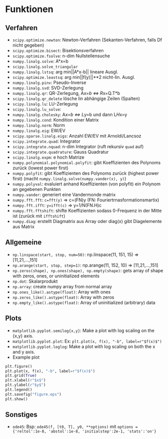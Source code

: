 # Funktionen

## Verfahren

- `scipy.optimize.newton`: Newton-Verfahren (Sekanten-Verfahren, falls Df nicht gegeben)
- `scipy.optimize.bisect`: Bisektionsverfahren
- `scipy.optimize.fsolve`: n-dim Nullstellensuche
- `numpy.linalg.solve`: A*x=b
- `scipy.linalg.solve_triangular`
- `numpy.linalg.lstsq`: arg min||A*x-b|| lineare Ausgl.
- `scipy.optimize.leastsq`: arg min||f(y)||**2 nicht-lin. Ausgl.
- `numpy.linalg.pinv`: Pseudo-Inverse
- `numpy.linalg.svd`: SVD-Zerlegung
- `numpy.linalg.qr`: QR-Zerlegung, A*x=b <=> R*x=Q.T*b
- `scipy.linalg.qr_delete` lösche lin abhängige Zeilen (Spalten)
- `scipy.linalg.lu`: LU-Zerlegung
- `scipy.linalg.lu_solve`: 
- `numpy.linalg.cholesky`: A*x=b <=> L*y=b und dann L*H*x=y
- `numpy.linalg.cond`: Kondition einer Matrix
- `numpy.linalg.norm`: Norm
- `numpy.linalg.eig`: EW/EV
- `scipy.sparse.linalg.eigs`: Anzahl EW/EV mit Arnoldi/Lancsoz
- `scipy.integrate.quad`: Integrator
- `scipy.integrate.nquad`: n-dim Integrator (ruft rekursiv `quad` auf)
- `scipy.integrate.quadrature`: Gauss Quadratur
- `scipy.linalg.expm`: e hoch Matrize
- `numpy.polynomial.polynomial.polyfit`: gibt Koeffizienten des Polynoms zurück (lowest power first)
- `numpy.polyfit`: gibt Koeffizienten des Polynoms zurück (highest power first) (macht `numpy.linalg.solve(numpy.vander(x), y)`)
- `numpy.polyval`: evaluiert anhand Koeffizienten (von polyfit) ein Polynom an gegebenen Punkten
- `numpy.vander`: generiert eine Vandermonde matrix
- `numpy.fft.fft`: `c=fft(y)` => c=(FN)y (FN: Fouriertrnasformationsmartix)
- `numpy.fft.ifft`: `y=ifft(c)` => y=1/N(FN.H)c
- `numpy.fft.fftshift`: shifte Koeffizienten sodass 0-Frequenz in der Mitte ist (zurück mit `ifftshift`)
- `numpy.diag`: erstellt Diagmatrix aus Array oder diag(x) gibt Diagelemente aus Matrix

## Allgemeine

- `np.linspace(start, stop, num=50)`: np.linspace(11, 151, 15) => [11,21,...,151]
- `np.arange(start, stop, step=1)`: np.arange(11, 152, 10) => [11,21,...,151]
- `np.zeros(shape), np.ones(shape), np.empty(shape)`: gets array of shape with zeros, ones, or uninitialized elements
- `np.dot`: Skalarprodukt
- `np.array`: create numpy array from normal array
- `np.ones_like().astype(float)`: Array with ones
- `np.zeros_like().astype(float)`: Array with zeros
- `np.empty_like().astype(float)`: Array of uninitialized (arbitrary) data

## Plots

- `matplotlib.pyplot.semilog{x,y}`: Make a plot with log scaling on the {x,y} axis.
- `matplotlib.pyplot.plot`: Ex: `plt.plot(x, f(x), "-b", label=r"$f(x)$")`
- `matplotlib.pyplot.loglog`: Make a plot with log scaling on both the x and y axis.
- Example plot
```python
plt.figure()
plt.plot(x, f(x), "-b", label=r"$f(x)$")
plt.grid(True)
plt.xlabel(r"$x$")
plt.ylabel(r"$y$")
plt.legend()
plt.savefig("figure.eps")
plt.show()
```

## Sonstiges

- `ode45`: Bsp: `ode45(f, [t0, T], y0, **options)` mit `options = {'reltol':1e-8, 'abstol':1e-8, 'initialstep':2e-1, 'stats':'on'}`